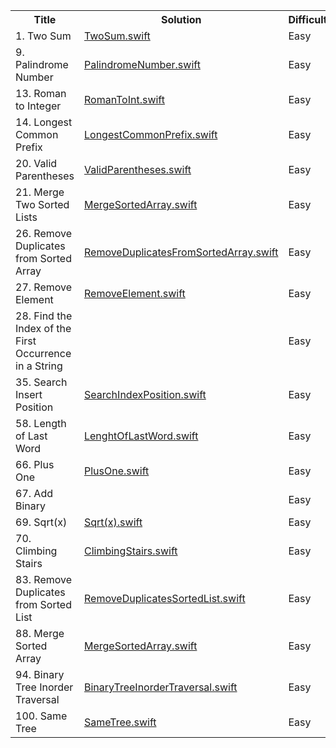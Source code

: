 <table>
  <tr>
    <th>Title</th>
    <th>Solution</th>
    <th>Difficulty</th>
    <th>Topic</th>
  </tr>
  <tr>
    <td>1. Two Sum</td>
    <td><a href="Array/Easy/TwoSum.swift">TwoSum.swift</a></td>
    <td>Easy</td>
    <td>Array</td>
  </tr>
  <tr>
    <td>9. Palindrome Number</td>
    <td><a href="Math/Easy/PalindromeNumber.swift">PalindromeNumber.swift</a></td>
    <td>Easy</td>
    <td>Math</td>
  </tr>
  <tr>
    <td>13. Roman to Integer</td>
    <td><a href="Easy/RomanToInt.swift">RomanToInt.swift</a></td>
    <td>Easy</td>
    <td></td>
  </tr>
    <tr>
    <td>14. Longest Common Prefix</td>
    <td><a href="Easy/LongestCommonPrefix.swift">LongestCommonPrefix.swift</a></td>
    <td>Easy</td>
    <td></td>
  </tr>
  <tr>
    <td>20. Valid Parentheses</td>
    <td><a href="Easy/ValidParentheses.swift">ValidParentheses.swift</a></td>
    <td>Easy</td>
    <td></td>
  </tr>
  <tr>
    <td>21. Merge Two Sorted Lists</td>
    <td><a href="Easy/MergeSortedArray.swift">MergeSortedArray.swift</a></td>
    <td>Easy</td>
    <td></td>
  </tr>
  <tr>
    <td>26. Remove Duplicates from Sorted Array</td>
    <td><a href="Easy/RemoveDuplicatesFromSortedArray.swift">RemoveDuplicatesFromSortedArray.swift</a></td>
    <td>Easy</td>
    <td></td>
  </tr>  
  <tr>
    <td>27. Remove Element</td>
    <td><a href="Easy/RemoveElement.swift">RemoveElement.swift</a></td>
    <td>Easy</td>
    <td></td>
  </tr> 
  <tr>
    <td>28. Find the Index of the First Occurrence in a String</td>
    <td></td>
    <td>Easy</td>
    <td></td>
  </tr> 
  <tr>
    <td>35. Search Insert Position</td>
    <td><a href="Easy/SearchIndexPosition.swift">SearchIndexPosition.swift</a></td>
    <td>Easy</td>
    <td></td>
  </tr> 
  <tr>
    <td>58. Length of Last Word</td>
    <td><a href="Easy/LenghtOfLastWord.swift">LenghtOfLastWord.swift</a></td>
    <td>Easy</td>
    <td></td>
  </tr> 
  <tr>
    <td>66. Plus One</td>
    <td><a href="Easy/PlusOne.swift">PlusOne.swift</a></td>
    <td>Easy</td>
    <td></td>
  </tr> 
  <tr>
    <td>67. Add Binary</td>
    <td></td>
    <td>Easy</td>
    <td></td>
  </tr> 
  <tr>
    <td>69. Sqrt(x)</td>
    <td><a href="Easy/Sqrt(x).swift">Sqrt(x).swift</a></td>
    <td>Easy</td>
    <td></td>
  </tr> 
  <tr>
    <td>70. Climbing Stairs</td>
    <td><a href="Easy/ClimbingStairs.swift">ClimbingStairs.swift</a></td>
    <td>Easy</td>
    <td></td>
  </tr> 
  <tr>
    <td>83. Remove Duplicates from Sorted List</td>
    <td><a href="Easy/Linked Lists/RemoveDuplicatesSortedList.swift">RemoveDuplicatesSortedList.swift</a></td>
    <td>Easy</td>
    <td></td>
  </tr> 
  <tr>
    <td>88. Merge Sorted Array</td>
    <td><a href="Easy/MergeSortedArray.swift">MergeSortedArray.swift</a></td>
    <td>Easy</td>
    <td></td>
  </tr> 
  <tr>
    <td>94. Binary Tree Inorder Traversal</td>
    <td><a href="Easy/Trees/BinaryTreeInorderTraversal.swift">BinaryTreeInorderTraversal.swift</a></td>
    <td>Easy</td>
    <td></td>
  </tr> 
  <tr>
    <td>100. Same Tree</td>
    <td><a href="Easy/Trees/SameTree.swift">SameTree.swift</a></td>
    <td>Easy</td>
    <td></td>
  </tr> 
</table>
